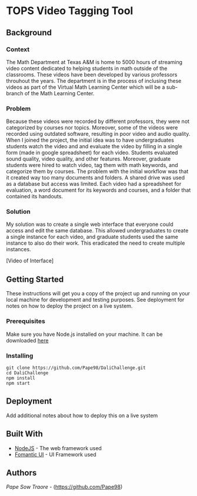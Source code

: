# TOPS Video Tagging Tool

## Background 
### Context

The Math Department at Texas A&M is home to 5000 hours of streaming video content dedicated to helping students in math outside of the classrooms. These videos have been developed by various professors throuhout the years. The department is in the process of inclusing these videos as part of the Virtual Math Learning Center which will be a sub-branch of the Math Learning Center.

### Problem

Because these videos were recorded by different professors, they were not categorized by courses nor topics. Moreover, some of the videos were recorded using outdated software, resulting in poor video and audio quality. When I joined the project, the initial idea was to have undergraduates students watch the video and and evaluate the video by filling in a single form (made in google spreadsheet) for each video. Students evaluated sound quality, video quality, and other features. Moreover, graduate students were hired to watch video, tag them with math keywords, and categorize them by courses. The problem with the initial workflow was that it created way too many documents and folders. A shared drive was used as a database but access was limited. Each video had a spreadsheet for evaluation, a word document for its keywords and courses, and a folder that contained its handouts.

### Solution

My solution was to create a single web interface that everyone could access and edit the same database. This allowed undergraduates to create a single instance for each video, and graduate students used the same instance to also do their work. This eradicated the need to create multiple instances.

[Video of Interface]

## Getting Started

These instructions will get you a copy of the project up and running on your local machine for development and testing purposes. See deployment for notes on how to deploy the project on a live system.

### Prerequisites

Make sure you have Node.js installed on your machine. It can be downloaded [here]( https://nodejs.org/en/download/)

### Installing
```
git clone https://github.com/Pape98/DaliChallenge.git
cd DaliChallenge
npm install
npm start
```

## Deployment

Add additional notes about how to deploy this on a live system

## Built With

* [NodeJS](https://nodejs.org/en/) - The web framework used
* [Fomantic UI](https://fomantic-ui.com/) - UI Framework used

## Authors

 *Pape Sow Traore* - (https://github.com/Pape98)
